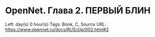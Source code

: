 # OpenNet. Глава 2. ПЕРВЫЙ БЛИН

Left:  day(s) 0 hour(s) 
Tags: Book, C, Source
URL: https://www.opennet.ru/docs/RUS/zlp/002.html#2